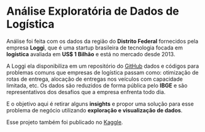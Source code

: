 # Análise Exploratória de Dados de Logística

Análise foi feita com os dados da região do **Distrito Federal** fornecidos pela empresa **Loggi**, que é uma startup brasileira de tecnologia focada em **logística** avaliada em **US$ 1 Bilhão** e está no mercado desde 2013.

A Loggi ela disponibiliza em um repositório do [GitHub](https://github.com/loggi/loggibud) dados e códigos para problemas comuns que empresas de logística passam como: otimização de rotas de entrega, alocação de entregas nos veículos com capacidade limitada, etc. Os dados são reduzidos de forma pública pelo **IBGE** e são representativos dos desafios que a empresa enfrenta todo dia.

E o objetivo aqui é retirar alguns **insights** e propor uma solução para esse problema de negócio utilizando **exploração e visualização de dados**.

Esse projeto também foi publicado no [Kaggle](https://www.kaggle.com/code/guilhermekoga/an-lise-explorat-ria-de-dados-de-log-stica).
